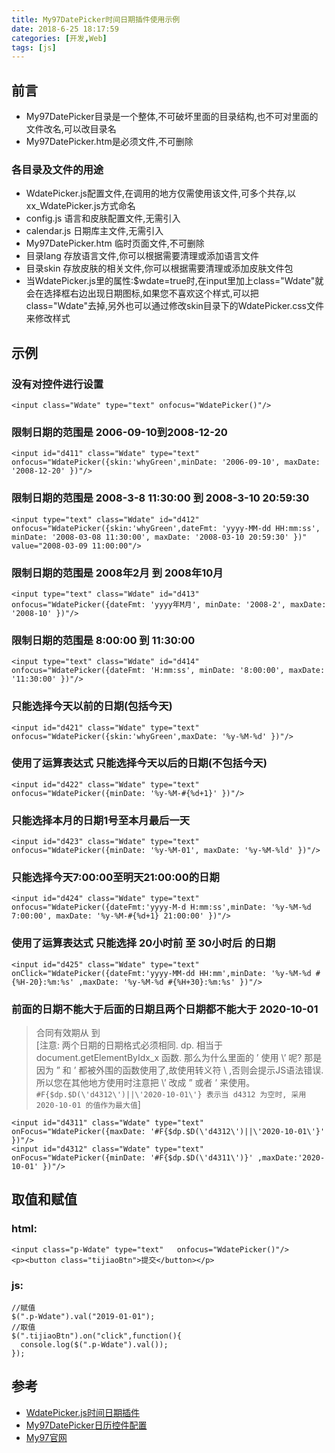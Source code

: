 ```yaml
---
title: My97DatePicker时间日期插件使用示例
date: 2018-6-25 18:17:59
categories: [开发,Web]
tags: [js]
---
```

## 前言

- My97DatePicker目录是一个整体,不可破坏里面的目录结构,也不可对里面的文件改名,可以改目录名
- My97DatePicker.htm是必须文件,不可删除

### 各目录及文件的用途

- WdatePicker.js配置文件,在调用的地方仅需使用该文件,可多个共存,以xx_WdatePicker.js方式命名
- config.js 语言和皮肤配置文件,无需引入
- calendar.js 日期库主文件,无需引入
- My97DatePicker.htm 临时页面文件,不可删除
- 目录lang 存放语言文件,你可以根据需要清理或添加语言文件
- 目录skin 存放皮肤的相关文件,你可以根据需要清理或添加皮肤文件包
- 当WdatePicker.js里的属性:$wdate=true时,在input里加上class="Wdate"就会在选择框右边出现日期图标,如果您不喜欢这个样式,可以把class="Wdate"去掉,另外也可以通过修改skin目录下的WdatePicker.css文件来修改样式

## 示例

### 没有对控件进行设置
`<input class="Wdate" type="text" onfocus="WdatePicker()"/>`

### 限制日期的范围是 2006-09-10到2008-12-20
```
<input id="d411" class="Wdate" type="text" onfocus="WdatePicker({skin:'whyGreen',minDate: '2006-09-10', maxDate: '2008-12-20' })"/>
```

### 限制日期的范围是 2008-3-8 11:30:00 到 2008-3-10 20:59:30
```
<input type="text" class="Wdate" id="d412"
onfocus="WdatePicker({skin:'whyGreen',dateFmt: 'yyyy-MM-dd HH:mm:ss',
minDate: '2008-03-08 11:30:00', maxDate: '2008-03-10 20:59:30' })" value="2008-03-09 11:00:00"/>
```

### 限制日期的范围是 2008年2月 到 2008年10月
```
<input type="text" class="Wdate" id="d413" onfocus="WdatePicker({dateFmt: 'yyyy年M月', minDate: '2008-2', maxDate: '2008-10' })"/>
```

### 限制日期的范围是 8:00:00 到 11:30:00
```
<input type="text" class="Wdate" id="d414" onfocus="WdatePicker({dateFmt: 'H:mm:ss', minDate: '8:00:00', maxDate: '11:30:00' })"/>
```

### 只能选择今天以前的日期(包括今天)
```
<input id="d421" class="Wdate" type="text" onfocus="WdatePicker({skin:'whyGreen',maxDate: '%y-%M-%d' })"/>
```

### 使用了运算表达式 只能选择今天以后的日期(不包括今天)
```
<input id="d422" class="Wdate" type="text" onfocus="WdatePicker({minDate: '%y-%M-#{%d+1}' })"/>
```

### 只能选择本月的日期1号至本月最后一天
```
<input id="d423" class="Wdate" type="text" onfocus="WdatePicker({minDate: '%y-%M-01', maxDate: '%y-%M-%ld' })"/>
```

### 只能选择今天7:00:00至明天21:00:00的日期
```
<input id="d424" class="Wdate" type="text" onfocus="WdatePicker({dateFmt:'yyyy-M-d H:mm:ss',minDate: '%y-%M-%d 7:00:00', maxDate: '%y-%M-#{%d+1} 21:00:00' })"/>
```

### 使用了运算表达式 只能选择 20小时前 至 30小时后 的日期
```
<input id="d425" class="Wdate" type="text"
onClick="WdatePicker({dateFmt:'yyyy-MM-dd HH:mm',minDate: '%y-%M-%d #{%H-20}:%m:%s' ,maxDate: '%y-%M-%d #{%H+30}:%m:%s' })"/>
```
### 前面的日期不能大于后面的日期且两个日期都不能大于 2020-10-01
> 合同有效期从 到 <br>
[注意: 两个日期的日期格式必须相同.
dp. 相当于 document.getElementByIdx_x 函数.
那么为什么里面的 ’ 使用 \’ 呢? 那是因为 ” 和 ’ 都被外围的函数使用了,故使用转义符 \ ,否则会提示JS语法错误.所以您在其他地方使用时注意把 \’ 改成 ” 或者 ’ 来使用。
`#F{$dp.$D(\'d4312\')||\'2020-10-01\'} 表示当 d4312 为空时, 采用 2020-10-01 的值作为最大值`]

```
<input id="d4311" class="Wdate" type="text" onFocus="WdatePicker({maxDate: '#F{$dp.$D(\'d4312\')||\'2020-10-01\'}' })"/>
<input id="d4312" class="Wdate" type="text" onFocus="WdatePicker({minDate: '#F{$dp.$D(\'d4311\')}' ,maxDate:'2020-10-01' })"/>
```

## 取值和赋值
### html:
```
<input class="p-Wdate" type="text"   onfocus="WdatePicker()"/>
<p><button class="tijiaoBtn">提交</button></p>
```
### js:
```
//赋值
$(".p-Wdate").val("2019-01-01");
//取值
$(".tijiaoBtn").on("click",function(){
  console.log($(".p-Wdate").val());
});
```

## 参考
- [WdatePicker.js时间日期插件](https://www.2cto.com/kf/201707/662183.html)
- [My97DatePicker日历控件配置](https://www.cnblogs.com/weiqt/articles/2012169.html)
- [My97官网](http://www.my97.net/)